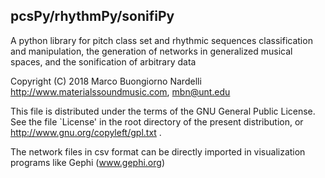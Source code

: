 ## pcsPy/rhythmPy/sonifiPy

 A python library for pitch class set and rhythmic sequences classification and manipulation,
 the generation of networks in generalized musical spaces, and the sonification of arbitrary data

 Copyright (C) 2018 Marco Buongiorno Nardelli
 http://www.materialssoundmusic.com, mbn@unt.edu

 This file is distributed under the terms of the
 GNU General Public License. See the file `License'
 in the root directory of the present distribution,
 or http://www.gnu.org/copyleft/gpl.txt .

The network files in csv format can be directly imported in visualization programs like Gephi (www.gephi.org)
